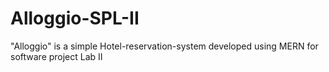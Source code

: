# Alloggio-SPL-II
"Alloggio" is a simple Hotel-reservation-system developed using MERN for software project Lab II
